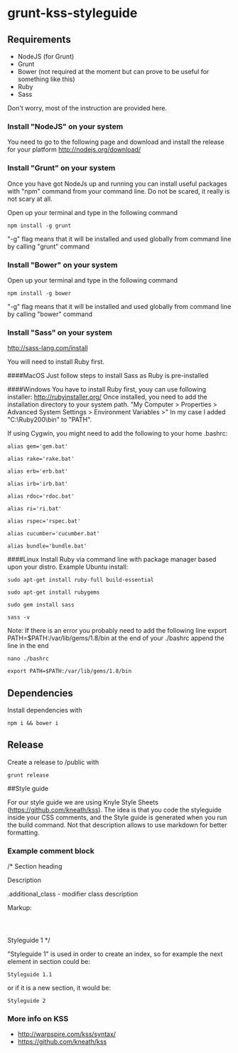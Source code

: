 # grunt-kss-styleguide


## Requirements
* NodeJS (for Grunt)
* Grunt
* Bower (not required at the moment but can prove to be useful for something like this)
* Ruby
* Sass

Don't worry, most of the instruction are provided here.

### Install "NodeJS" on your system
You need to go to the following page and download and install the release for your platform 
http://nodejs.org/download/

### Install "Grunt" on your system
Once you have got NodeJs up  and running you can install useful packages with "npm" command from your command line.
Do not be scared, it really is not scary at all.

Open up your terminal and type in the following command
```
npm install -g grunt
```

"-g" flag means that it will be installed and used globally from command line by calling "grunt" command

### Install "Bower" on your system
Open up your terminal and type in the following command
```
npm install -g bower
```
"-g" flag means that it will be installed and used globally from command line by calling "bower" command

### Install "Sass" on your system

http://sass-lang.com/install

You will need to install Ruby first.

####MacOS
Just follow steps to install Sass as Ruby is pre-installed

####Windows
You have to install Ruby first, youy can use following installer: http://rubyinstaller.org/
Once installed, you need to add the installation directory to your system path.
"My Computer > Properties > Advanced System Settings > Environment Variables >"
In my case I added "C:\Ruby200\bin" to "PATH".

If using Cygwin, you might need to add the following to your home .bashrc:
```
alias gem='gem.bat'
```
```
alias rake='rake.bat'
```
```
alias erb='erb.bat'
```
```
alias irb='irb.bat'
```
```
alias rdoc='rdoc.bat'
```
```
alias ri='ri.bat'
```
```
alias rspec='rspec.bat'
```
```
alias cucumber='cucumber.bat'
```
```
alias bundle='bundle.bat'
```


####Linux
Install Ruby via command line with package manager based upon your distro.
Example Ubuntu install:
```
sudo apt-get install ruby-full build-essential
```
```
sudo apt-get install rubygems
```
```
sudo gem install sass
```
```
sass -v
```

Note: If there is an error you probably need to add the following line export PATH=$PATH:/var/lib/gems/1.8/bin  at the end of your ./bashrc append the line in the end
```
nano ./bashrc
```
```
export PATH=$PATH:/var/lib/gems/1.8/bin
```

## Dependencies

Install dependencies with

```
npm i && bower i
```


## Release
Create a release to /public with
```
grunt release
```

##Style guide

For our style guide we are using Knyle Style Sheets (https://github.com/kneath/kss).
The idea is that you code the styleguide inside your CSS comments, and the Style guide is generated when you run the build command.
Not that description allows to use markdown for better formatting.

### Example comment block
/*
Section heading

Description

.additional_class      - modifier class description

Markup: <header><div class="green"></div></header>


Styleguide 1
*/

"Styleguide 1" is used in order to create an index, so for example the next element in section could be:
```
Styleguide 1.1
```
or if it is a new section, it would be:
```
Styleguide 2
```

### More info on KSS
* http://warpspire.com/kss/syntax/
* https://github.com/kneath/kss
